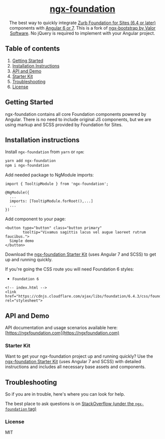<a href="http://ngxfoundation.com">
    <h1 align="center">ngx-foundation</h1>
</a>

<p align="center">
The best way to quickly integrate <a href="https://foundation.zurb.com/">Zurb Foundation for Sites (6.4 or later)</a>  components with <a href="https://angular.io/">Angular 6 or 7</a>. This is a fork of <a href="https://valor-software.com/ngx-bootstrap" target="_blank">ngx-bootstrap by Valor Software</a>. No jQuery is required to implement with your Angular project.
</p>

<!-- ## Links

- [Documentation](https://ngxfoundation.com)
 - [Release Notes](https://github.com/valor-software/ngx-foundation/blob/development/CHANGELOG.md) -->


## Table of contents
1. [Getting Started](#getting-started)
2. [Installation Instructions](#installation-instructions)
3. [API and Demo](#api-and-demo)
4. [Starter Kit](#starter-kit)
5. [Troubleshooting](#troubleshooting)
6. [License](#license)

## Getting Started

ngx-foundation contains all core Foundation components powered by Angular. There is no need to include original JS components, but we are using markup and SCSS provided by Foundation for Sites.

## Installation instructions

Install `ngx-foundation` from `yarn` or `npm`:
```bash
yarn add ngx-foundation
npm i ngx-foundation
```

Add needed package to NgModule imports:
```
import { TooltipModule } from 'ngx-foundation';

@NgModule({
  ...
  imports: [TooltipModule.forRoot(),...]
  ...
})
```

Add component to your page:
```
<button type="button" class="button primary"
        tooltip="Vivamus sagittis lacus vel augue laoreet rutrum faucibus.">
  Simple demo
</button>
```

Download the [ngx-foundation Starter Kit](https://github.com/nthompson777/ngx-foundation-starterkit) (uses Angular 7 and SCSS) to get up and running quickly.

If you're going the CSS route you will need Foundation 6 styles:
- `Foundation 6`
```
<!-- index.html -->
<link href="https://cdnjs.cloudflare.com/ajax/libs/foundation/6.4.3/css/foundation.min.css" rel="stylesheet">
```

## API and Demo

API documentation and usage scenarios available here:
[https://ngxfoundation.com](https://ngxfoundation.com)

<!-- ### How to use it with:
 - `Bootstrap and angular-cli` please refer to [using-with-bootstrap-and-angular-cli](https://github.com/valor-software/ngx-foundation/tree/development/docs/getting-started/bootstrap.md)
 - `angular-seed` please refer to [getting-started-with-angular-seed](https://github.com/valor-software/ngx-foundation/tree/development/docs/getting-started/angular-seed.md)
 - `system.js` (and [angular2 quickstart](https://angular.io/docs/ts/latest/quickstart.html)) please checkout [sample repository](https://github.com/valor-software/angular2-quickstart)
 - `plnkr` sample available [here](https://plnkr.co/edit/0NipkZrnckZZROAcnjzB?p=preview)
 - `AoT using ngc and rollup` please refer to [ngx-foundation-with-aot](https://github.com/valor-software/ngx-foundation/tree/development/docs/getting-started/aot.md)
 - `ASP.NET Core 2.0` please refer to [using-with-asp.net-core-2](https://github.com/csegyud/ASPNETCore_ngx-foundation_Sample/blob/master/README.md) -->

<!-- ### How to build lib for development

First time:
 - clone the Starter Kit
 - `yarn` or `npm install`
 - `npm run test` -->

<!-- To update your fork and prepare it for local usage:
 - `git pull upstream development`
 - `rm -rf node_modules`
 - `npm install`
 - `npm run test` _*// it will build the lib, create a link in node_modules and run package's "test" script*_ -->

<!-- To run the demo:
 - `npm run demo.serve` _*// to serve local demo. This is for testing only, without watchers.*_ -->

<!-- For local development run:
 - `npm run build.watch` _*// in first terminal*_
 - `ng serve` _*// in second*_ -->


### Starter Kit

Want to get your ngx-foundation project up and running quickly? Use the [ngx-foundation Starter Kit](https://github.com/nthompson777/ngx-foundation-starterkit) (uses Angular 7 and SCSS) with detailed instructions and includes all necessary base assets and components.    

## Troubleshooting

So if you are in trouble, here's where you can look for help.

The best place to ask questions is on [StackOverflow (under the `ngx-foundation` tag)](https://stackoverflow.com/questions/tagged/ngx-foundation)


<!-- If, **and only if**, none of the above helped, please open a [new issue](https://github.com/nthompson777/ngx-foundation/issues/new). -->

### License

MIT
